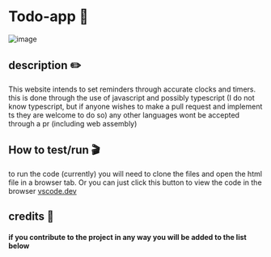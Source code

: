 # Todo-app 📅

![image](https://user-images.githubusercontent.com/52194915/168426611-5342ed4a-718d-473a-b405-6d3ae2223cf9.png)



## description ✏️
This website intends to set reminders through accurate clocks and timers.
this is done through the use of javascript and possibly typescript (I do not know typescript,
but if anyone wishes to make a pull request and implement ts they are welcome to do so)
any other languages wont be accepted through a pr (including web assembly)

## How to test/run 🎬
to run the code (currently) you will need to clone the files and open the html file in a browser tab.
Or you can just click this button to view the code in the browser 
<a href="vscode.dev/github/cyber-chalk/Todo-app" target="blank">
vscode.dev
</a>


## credits 📃
#### if you contribute to the project in any way you will be added to the list below
